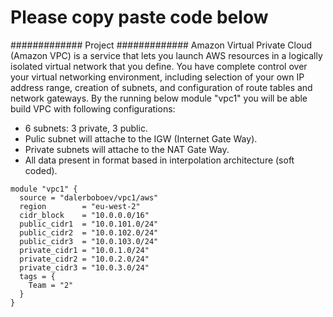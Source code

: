 # Please copy paste code below
############# Project #############
Amazon Virtual Private Cloud (Amazon VPC) is a service that lets you launch AWS resources in a logically isolated virtual network that you define. You have complete control over your virtual networking environment, including selection of your own IP address range, creation of subnets, and configuration of route tables and network gateways.
By the running below module "vpc1" you will be able build VPC with following configurations:
* 6 subnets: 3 private, 3 public.
* Pulic subnet will attache to the IGW (Internet Gate Way).
* Private subnets will attache to the NAT Gate Way.
* All data present in format based in interpolation architecture (soft coded).

```
module "vpc1" {
  source = "dalerboboev/vpc1/aws"
  region        = "eu-west-2"
  cidr_block    = "10.0.0.0/16"
  public_cidr1  = "10.0.101.0/24"
  public_cidr2  = "10.0.102.0/24"
  public_cidr3  = "10.0.103.0/24"
  private_cidr1 = "10.0.1.0/24"
  private_cidr2 = "10.0.2.0/24"
  private_cidr3 = "10.0.3.0/24"
  tags = {
    Team = "2"
  }
}

```


